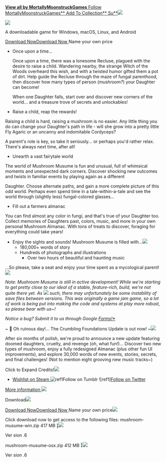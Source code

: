 ﻿[**View all by MortallyMoonstruckGames**](https://mortallymoonstruckgames.itch.io/)[ Follow MortallyMoonstruckGames**](https://itch.io/login?intent=follow_user&return_to=https%3A%2F%2Fmortallymoonstruckgames.itch.io%2Fmushroom-musume)[ Add To Collection**](https://itch.io/login?intent=add_to_collection&return_to=https%3A%2F%2Fmortallymoonstruckgames.itch.io%2Fmushroom-musume)[ Su**](https://itch.io/jam/ssjcharactercreator/rate/1584902)![](Aspose.Words.854d3661-0d9b-405e-8ce8-90dd109d1a6b.001.png)

![](Aspose.Words.854d3661-0d9b-405e-8ce8-90dd109d1a6b.002.jpeg)

A downloadable game for Windows, macOS, Linux, and Android

[Download NowDownload Now ](https://mortallymoonstruckgames.itch.io/mushroom-musume/purchase)Name your own price

- Once upon a time...

  Once  upon  a  time,  there  was  a  lonesome  Recluse,  plagued with  the  desire  to  raise  a  child.  Wandering  nearby,  the strange  Witch  of  the  Woods  overheard  this  wish,  and  with a  twisted  humor  gifted  them  a  pot  of  dirt.  Help  guide  the Recluse  through  the  maze  of  fungal  parenthood,  then discover  how  many  types  of  person  (*mushroom?*)  your Daughter can become!

  When  one  Daughter  falls,  start  over  and  discover  new corners  of  the  world...  and  a  treasure  trove  of  secrets and unlockables!

- Raise a child, reap the rewards!

Raising  a  child  is  hard,  raising  a  mushroom  is  no  easier.  Any  little thing  you  do  can  change  your  Daughter's  path  in  life  -  will  she  grow into a pretty little Fly Agaric or an uncanny and indomitable Cordyceps?

A  parent's role is key, so take it  seriously... or perhaps you'd rather relax. There's always next time, after all!

- Unearth a vast fairytale world

The  world  of  Mushroom  Musume  is  fun  and  unusual,  full  of  whimsical moments  and  unexpected  dark  corners.  Discover  shocking  new outcomes and twists in familiar events by playing again as a different

Daughter. Choose alternate paths, and gain a more complete picture of this  odd  world.  Perhaps  even  spend  time  in  a  tale-within-a-tale  and see the world through (slightly less) fungal-colored glasses...

- Fill out a farmers almanac

You  can  find  almost  any  color  in  fungi,  and  that's  true  of  your Daughter  too.  Collect  memories  of  Daughters  past,  colors,  music,  and more  in  your  own  personal  Mushroom  Almanac.  With  tons  of  treats  to discover, foraging for everything could take years!

- Enjoy the sights and sounds! Mushroom Musume is filled with...![](Aspose.Words.854d3661-0d9b-405e-8ce8-90dd109d1a6b.003.png)
  - 180,000+ words of story
  - Hundreds of photographs and illustrations
    - Over two hours of beautiful and haunting music

...So  please,  take  a  seat  and  enjoy  your  time  spent  as  a  mycological parent!![](Aspose.Words.854d3661-0d9b-405e-8ce8-90dd109d1a6b.004.png)

*Note:  Mushroom  Musume  is  still  in  active  development!  While  we're  starting  to  get pretty close to our ideal of a stable, feature-rich, build, we're not quite there yet. As ![](Aspose.Words.854d3661-0d9b-405e-8ce8-90dd109d1a6b.005.png) such,  there  may  unfortunately  be  some  instability  of  save  files  between versions. This was originally a  game jam game, so a  lot  of work is  being put into making the code and systems at play more robust, so please bear with us~!*

*Notice a bug? Submit it to us through Google [Forms!*](https://forms.gle/vKjQ51MhhCWTkbFh9)*

~  🖤    Oh  ruinous  day!...  The  Crumbling  Foundations  Update  is  out now! ~![](Aspose.Words.854d3661-0d9b-405e-8ce8-90dd109d1a6b.006.png)

After six months of polish, we're proud to announce a new update featuring doomed daughters, cruelty, and revenge (oh, what fun!)... Discover  two  new  types  of  mushroom,  enjoy  a  fully  redesigned Almanac  (plus  other  fun  UI  improvements),  and  explore  30,000 words of new events, stories, secrets, and final challenges! (Not to mention eight grooving new music tracks~)

Click to Expand Credits!![](Aspose.Words.854d3661-0d9b-405e-8ce8-90dd109d1a6b.007.png)

- [Wishlist on Steam ](https://store.steampowered.com/app/2484580/Mushroom_Musume&utm_source=itch)![ref1]Follow on Tumblr ![ref1][Follow on Twitter](https://twitter.com/MortalMoonGames)

[More information ](javascript:void\(0\))![](Aspose.Words.854d3661-0d9b-405e-8ce8-90dd109d1a6b.009.png)

Download![](Aspose.Words.854d3661-0d9b-405e-8ce8-90dd109d1a6b.010.png)

[Download NowDownload Now ](https://mortallymoonstruckgames.itch.io/mushroom-musume/purchase)Name your own price![](Aspose.Words.854d3661-0d9b-405e-8ce8-90dd109d1a6b.011.png)

Click download now to get access to the following files: mushroom-musume-win.zip 417 MB ![](Aspose.Words.854d3661-0d9b-405e-8ce8-90dd109d1a6b.012.png)

Ver sion  .6

mushroom-musume-osx.zip 412 MB ![](Aspose.Words.854d3661-0d9b-405e-8ce8-90dd109d1a6b.013.png)

Ver sion  .6

[ref1]: Aspose.Words.854d3661-0d9b-405e-8ce8-90dd109d1a6b.008.png
